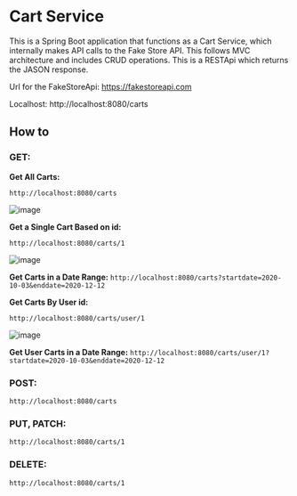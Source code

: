 # Cart Service
This is a Spring Boot application that functions as a Cart Service, which internally makes API calls to the Fake Store API. This follows MVC architecture and includes CRUD operations.
This is a RESTApi which returns the JASON response.

Url for the FakeStoreApi: https://fakestoreapi.com

Localhost: http://localhost:8080/carts

## How to

### GET:

**Get All Carts:**

`http://localhost:8080/carts`

![image](https://github.com/kauxp/Contest/assets/145500535/b077378b-6937-486a-a61a-1fc7402d1729)


**Get a Single Cart Based on id:**

`http://localhost:8080/carts/1`

![image](https://github.com/kauxp/Contest/assets/145500535/de26e8b9-0ae8-4d85-823b-ef7b60ffff11)


**Get Carts in a Date Range:**
`http://localhost:8080/carts?startdate=2020-10-03&enddate=2020-12-12`

**Get Carts By User id:**

`http://localhost:8080/carts/user/1`

![image](https://github.com/kauxp/Contest/assets/145500535/9108ada5-19ca-4e90-a12e-869df011d81d)


**Get User Carts in a Date Range:**
`http://localhost:8080/carts/user/1?startdate=2020-10-03&enddate=2020-12-12`

### POST:
`http://localhost:8080/carts`

### PUT, PATCH:
`http://localhost:8080/carts/1`

### DELETE:
`http://localhost:8080/carts/1`
